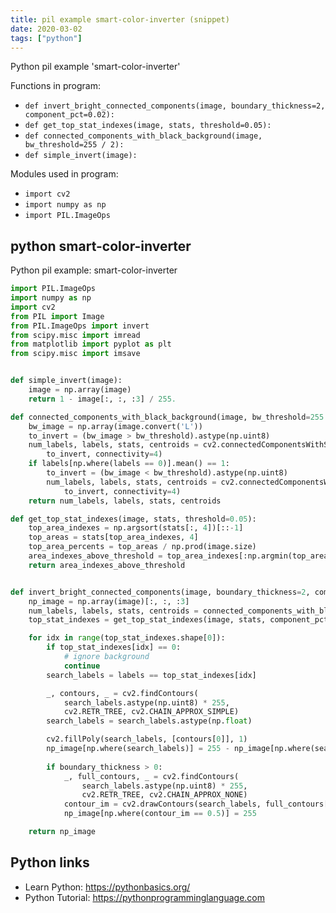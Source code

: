 ```yaml
---
title: pil example smart-color-inverter (snippet)
date: 2020-03-02
tags: ["python"]
---
```

Python pil example 'smart-color-inverter'

Functions in program: 
* `def invert_bright_connected_components(image, boundary_thickness=2, component_pct=0.02):`
* `def get_top_stat_indexes(image, stats, threshold=0.05):`
* `def connected_components_with_black_background(image, bw_threshold=255 / 2):`
* `def simple_invert(image):`

Modules used in program: 
* `import cv2`
* `import numpy as np`
* `import PIL.ImageOps`

## python smart-color-inverter

Python pil example: smart-color-inverter

```python
import PIL.ImageOps
import numpy as np
import cv2
from PIL import Image
from PIL.ImageOps import invert
from scipy.misc import imread
from matplotlib import pyplot as plt
from scipy.misc import imsave


def simple_invert(image):
    image = np.array(image)
    return 1 - image[:, :, :3] / 255.

def connected_components_with_black_background(image, bw_threshold=255 / 2):
    bw_image = np.array(image.convert('L'))
    to_invert = (bw_image > bw_threshold).astype(np.uint8)
    num_labels, labels, stats, centroids = cv2.connectedComponentsWithStats(
        to_invert, connectivity=4)
    if labels[np.where(labels == 0)].mean() == 1:
        to_invert = (bw_image < bw_threshold).astype(np.uint8)
        num_labels, labels, stats, centroids = cv2.connectedComponentsWithStats(
            to_invert, connectivity=4)
    return num_labels, labels, stats, centroids

def get_top_stat_indexes(image, stats, threshold=0.05):
    top_area_indexes = np.argsort(stats[:, 4])[::-1]
    top_areas = stats[top_area_indexes, 4]
    top_area_percents = top_areas / np.prod(image.size)
    area_indexes_above_threshold = top_area_indexes[:np.argmin(top_area_percents > threshold)]
    return area_indexes_above_threshold


def invert_bright_connected_components(image, boundary_thickness=2, component_pct=0.02):
    np_image = np.array(image)[:, :, :3]
    num_labels, labels, stats, centroids = connected_components_with_black_background(image)
    top_stat_indexes = get_top_stat_indexes(image, stats, component_pct)

    for idx in range(top_stat_indexes.shape[0]):
        if top_stat_indexes[idx] == 0:
            # ignore background
            continue
        search_labels = labels == top_stat_indexes[idx]

        _, contours, _ = cv2.findContours(
            search_labels.astype(np.uint8) * 255,
            cv2.RETR_TREE, cv2.CHAIN_APPROX_SIMPLE)
        search_labels = search_labels.astype(np.float)

        cv2.fillPoly(search_labels, [contours[0]], 1)
        np_image[np.where(search_labels)] = 255 - np_image[np.where(search_labels)]
        
        if boundary_thickness > 0:
            _, full_contours, _ = cv2.findContours(
                search_labels.astype(np.uint8) * 255,
                cv2.RETR_TREE, cv2.CHAIN_APPROX_NONE)
            contour_im = cv2.drawContours(search_labels, full_contours[0], -1, 0.5, boundary_thickness)
            np_image[np.where(contour_im == 0.5)] = 255

    return np_image

```

## Python links

- Learn Python: https://pythonbasics.org/
- Python Tutorial: https://pythonprogramminglanguage.com
